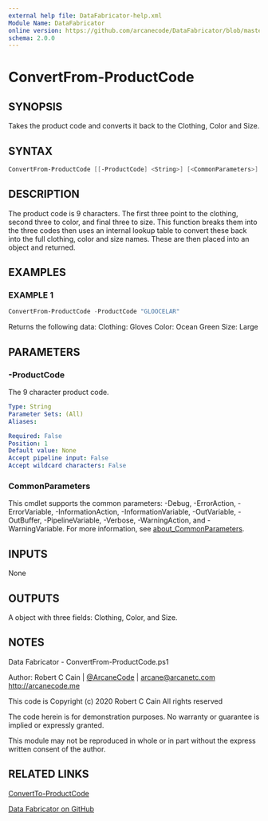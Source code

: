 ```yaml
---
external help file: DataFabricator-help.xml
Module Name: DataFabricator
online version: https://github.com/arcanecode/DataFabricator/blob/master/Documentation/ConvertTo-ProductCode.md
schema: 2.0.0
---
```


# ConvertFrom-ProductCode

## SYNOPSIS

Takes the product code and converts it back to the Clothing, Color and Size.

## SYNTAX

```powershell
ConvertFrom-ProductCode [[-ProductCode] <String>] [<CommonParameters>]
```

## DESCRIPTION

The product code is 9 characters.
The first three point to the clothing, second three to color, and final three to size.
This function breaks them into the three codes then uses an internal lookup table to convert these back into the full clothing, color and size names.
These are then placed into an object and returned.

## EXAMPLES

### EXAMPLE 1

```powershell
ConvertFrom-ProductCode -ProductCode "GLOOCELAR"
```

Returns the following data:
Clothing: Gloves
Color: Ocean Green
Size: Large

## PARAMETERS

### -ProductCode

The 9 character product code.

```yaml
Type: String
Parameter Sets: (All)
Aliases:

Required: False
Position: 1
Default value: None
Accept pipeline input: False
Accept wildcard characters: False
```

### CommonParameters

This cmdlet supports the common parameters: -Debug, -ErrorAction, -ErrorVariable, -InformationAction, -InformationVariable, -OutVariable, -OutBuffer, -PipelineVariable, -Verbose, -WarningAction, and -WarningVariable. For more information, see [about_CommonParameters](http://go.microsoft.com/fwlink/?LinkID=113216).

## INPUTS

None

## OUTPUTS

A object with three fields: Clothing, Color, and Size.

## NOTES

Data Fabricator - ConvertFrom-ProductCode.ps1

Author: Robert C Cain | [@ArcaneCode](https://twitter.com/arcanecode) | arcane@arcanetc.com
         http://arcanecode.me

This code is Copyright (c) 2020 Robert C Cain All rights reserved

The code herein is for demonstration purposes.
No warranty or guarantee is implied or expressly granted.

This module may not be reproduced in whole or in part without
the express written consent of the author.

## RELATED LINKS

[ConvertTo-ProductCode](https://github.com/arcanecode/DataFabricator/blob/master/Documentation/ConvertTo-ProductCode.md)

[Data Fabricator on GitHub](http://datafabricator.com)
